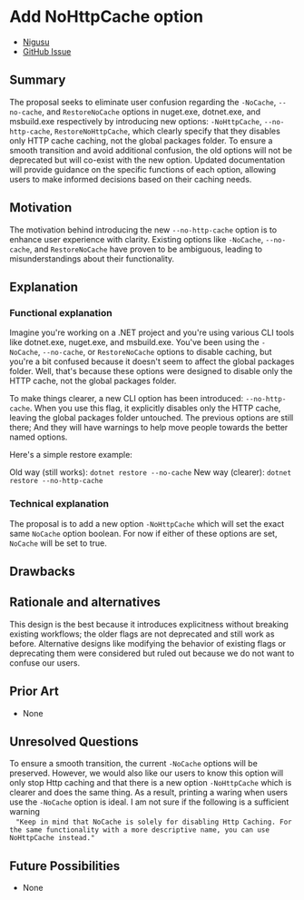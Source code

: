 # Add NoHttpCache option

- [Nigusu](https://github.com/Nigusu-Allehu)
- [GitHub Issue](https://github.com/NuGet/Home/issues/9180)

## Summary

<!-- One-paragraph description of the proposal. -->
The proposal seeks to eliminate user confusion regarding the `-NoCache`, `--no-cache`, and `RestoreNoCache` options in nuget.exe, dotnet.exe, and msbuild.exe respectively by introducing new options: `-NoHttpCache`, `--no-http-cache`, `RestoreNoHttpCache`, which clearly specify that they disables only HTTP cache caching, not the global packages folder. To ensure a smooth transition and avoid additional confusion, the old options will not be deprecated but will co-exist with the new option. Updated documentation will provide guidance on the specific functions of each option, allowing users to make informed decisions based on their caching needs.
## Motivation 

<!-- Why are we doing this? What pain points does this solve? What is the expected outcome? -->
The motivation behind introducing the new `--no-http-cache`  option is to enhance user experience with clarity. Existing options like `-NoCache`, `--no-cache`, and `RestoreNoCache` have proven to be ambiguous, leading to misunderstandings about their functionality. 

## Explanation

### Functional explanation

<!-- Explain the proposal as if it were already implemented and you're teaching it to another person. -->
<!-- Introduce new concepts, functional designs with real life examples, and low-fidelity mockups or  pseudocode to show how this proposal would look. -->
Imagine you're working on a .NET project and you're using various CLI tools like dotnet.exe, nuget.exe, and msbuild.exe. You've been using the `-NoCache`, `--no-cache`, or `RestoreNoCache` options to disable caching, but you're a bit confused because it doesn't seem to affect the global packages folder. Well, that's because these options were designed to disable only the HTTP cache, not the global packages folder.

To make things clearer, a new CLI option has been introduced: `--no-http-cache`. When you use this flag, it explicitly disables only the HTTP cache, leaving the global packages folder untouched. The previous options are still there; And they will have warnings to help move people towards the better named options.

Here's a simple restore example:

Old way (still works): `dotnet restore --no-cache`
New way (clearer): `dotnet restore --no-http-cache`
### Technical explanation

<!-- Explain the proposal in sufficient detail with implementation details, interaction models, and clarification of corner cases. -->
The proposal is to add a new option `-NoHttpCache` which will set the exact same `NoCache` option boolean. For now if either of these options are set, `NoCache` will be set to true.
## Drawbacks

<!-- Why should we not do this? -->

## Rationale and alternatives

<!-- Why is this the best design compared to other designs? -->
<!-- What other designs have been considered and why weren't they chosen? -->
<!-- What is the impact of not doing this? -->
This design is the best because it introduces explicitness without breaking existing workflows; the older flags are not deprecated and still work as before. Alternative designs like modifying the behavior of existing flags or deprecating them were considered but ruled out because we do not want to confuse our users. 

## Prior Art

<!-- What prior art, both good and bad are related to this proposal? -->
<!-- Do other features exist in other ecosystems and what experience have their community had? -->
<!-- What lessons from other communities can we learn from? -->
<!-- Are there any resources that are relevant to this proposal? -->
* None
## Unresolved Questions

<!-- What parts of the proposal do you expect to resolve before this gets accepted? -->
<!-- What parts of the proposal need to be resolved before the proposal is stabilized? -->
<!-- What related issues would you consider out of scope for this proposal but can be addressed in the future? -->
To ensure a smooth transition, the current `-NoCache` options will be preserved. However, we would also like our users to know this option will only stop Http caching and that there is a new option `-NoHttpCache` which is clearer and does the same thing. As a result, printing a waring when users use the `-NoCache` option is ideal. I am not sure if the following is a sufficient warning \
&ensp; `"Keep in mind that NoCache
 is solely for disabling Http Caching. For the same functionality with a more descriptive name, you can use NoHttpCache instead."` 

## Future Possibilities

<!-- What future possibilities can you think of that this proposal would help with? -->
* None